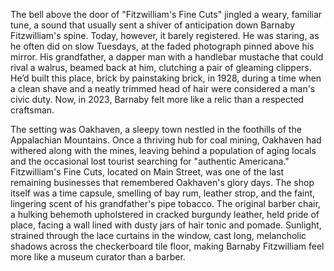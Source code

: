 The bell above the door of "Fitzwilliam's Fine Cuts" jingled a weary, familiar tune, a sound that usually sent a shiver of anticipation down Barnaby Fitzwilliam's spine. Today, however, it barely registered. He was staring, as he often did on slow Tuesdays, at the faded photograph pinned above his mirror. His grandfather, a dapper man with a handlebar mustache that could rival a walrus, beamed back at him, clutching a pair of gleaming clippers. He’d built this place, brick by painstaking brick, in 1928, during a time when a clean shave and a neatly trimmed head of hair were considered a man's civic duty. Now, in 2023, Barnaby felt more like a relic than a respected craftsman.

The setting was Oakhaven, a sleepy town nestled in the foothills of the Appalachian Mountains. Once a thriving hub for coal mining, Oakhaven had withered along with the mines, leaving behind a population of aging locals and the occasional lost tourist searching for "authentic Americana." Fitzwilliam's Fine Cuts, located on Main Street, was one of the last remaining businesses that remembered Oakhaven's glory days. The shop itself was a time capsule, smelling of bay rum, leather strop, and the faint, lingering scent of his grandfather's pipe tobacco. The original barber chair, a hulking behemoth upholstered in cracked burgundy leather, held pride of place, facing a wall lined with dusty jars of hair tonic and pomade. Sunlight, strained through the lace curtains in the window, cast long, melancholic shadows across the checkerboard tile floor, making Barnaby Fitzwilliam feel more like a museum curator than a barber.
